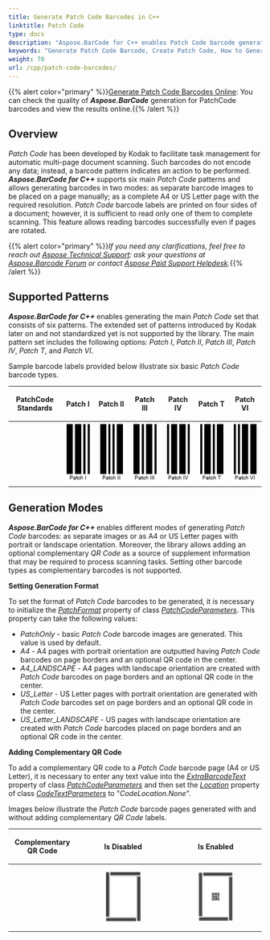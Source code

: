 ```yaml
---
title: Generate Patch Code Barcodes in C++
linktitle: Patch Code
type: docs
description: "Aspose.BarCode for C++ enables Patch Code barcode generation"
keywords: "Generate Patch Code Barcode, Create Patch Code, How to Generate Patch Code barcodes, Aspose.BarCode for C++"
weight: 70
url: /cpp/patch-code-barcodes/
---
```


{{% alert color="primary" %}}[Generate Patch Code Barcodes Online](https://products.aspose.app/barcode/generate/patchcode): You can check the quality of ***Aspose.BarCode*** generation for PatchCode barcodes and view the results online.{{% /alert %}}

## **Overview**
*Patch Code* has been developed by Kodak to facilitate task management for automatic multi-page document scanning. Such barcodes do not encode any data; instead, a barcode pattern indicates an action to be performed. ***Aspose.BarCode for C++*** supports six main *Patch Code* patterns and allows generating barcodes in two modes: as separate barcode images to be placed on a page manually; as a complete A4 or US Letter page with the required resolution. *Patch Code* barcode labels are printed on four sides of a document; however, it is sufficient to read only one of them to complete scanning. This feature allows reading barcodes successfully even if pages are rotated.
  
{{% alert color="primary" %}}*If you need any clarifications, feel free to reach out [Aspose Technical Support](/barcode/net/technical-support/): ask your questions at [Aspose.Barcode Forum](https://forum.aspose.com/c/barcode/13) or contact [Aspose Paid Support Helpdesk](https://helpdesk.aspose.com/).*{{% /alert %}}

## **Supported Patterns**
***Aspose.BarCode for C++*** enables generating the main *Patch Code* set that consists of six patterns. The extended set of patterns introduced by Kodak later on and not standardized yet is not supported by the library. The main pattern set includes the following options: *Patch I*, *Patch II*, *Patch III*, *Patch IV*, *Patch T*, and *Patch VI*.  
  
Sample barcode labels provided below illustrate six basic *Patch Code* barcode types.
  
|<p align="center">**PatchCode Standards**</p>|<p align="center">**Patch I**</p>|<p align="center">**Patch II**</p>|<p align="center">**Patch III**</p>|<p align="center">**Patch IV**</p>|<p align="center">**Patch T**</p>|<p align="center">**Patch VI**</p>|  
| :-: | :-: | :-: | :-: | :-: | :-: | :-: |
| |<img src="patchcodei.png">|<img src="patchcodeii.png">|<img src="patchcodeiii.png">|<img src="patchcodeiv.png">|<img src="patchcodet.png">|<img src="patchcodevi.png">|
  
## **Generation Modes**
***Aspose.BarCode for C++*** enables different modes of generating *Patch Code* barcodes: as separate images or as A4 or US Letter pages with portrait or landscape orientation. Moreover, the library allows adding an optional complementary *QR Code* as a source of supplement information that may be required to process scanning tasks. Setting other barcode types as complementary barcodes is not supported.  
  
**Setting Generation Format** 
  
To set the format of *Patch Code* barcodes to be generated, it is necessary to initialize the [*PatchFormat*](https://reference.aspose.com/barcode/net/aspose.barcode.generation/patchcodeparameters/properties/patchformat) property of class [*PatchCodeParameters*](https://reference.aspose.com/barcode/net/aspose.barcode.generation/patchcodeparameters). This property can take the following values: 
- *PatchOnly* - basic *Patch Code* barcode images are generated. This value is used by default. 
- *A4* - A4 pages with portrait orientation are outputted having *Patch Code* barcodes on page borders and an optional QR code in the center.
- *A4_LANDSCAPE* - A4 pages with landscape orientation are created with *Patch Code* barcodes on page borders and an optional QR code in the center. 
- *US_Letter* - US Letter pages with portrait orientation are generated with *Patch Code* barcodes set on page borders and an optional QR code in the center.
- *US_Letter_LANDSCAPE* - US pages with landscape orientation are created with *Patch Code* barcodes placed on page borders and an optional QR code in the center.

**Adding Complementary QR Code**  
  
To add a complementary QR code to a *Patch Code* barcode page (A4 or US Letter), it is necessary to enter any text value into the [*ExtraBarcodeText*](https://reference.aspose.com/barcode/net/aspose.barcode.generation/patchcodeparameters/properties/extrabarcodetext) property of class [*PatchCodeParameters*](https://reference.aspose.com/barcode/net/aspose.barcode.generation/patchcodeparameters) and then set the [*Location*](https://reference.aspose.com/barcode/net/aspose.barcode.generation/codetextparameters/properties/location) property of class [*CodeTextParameters*](https://reference.aspose.com/barcode/net/aspose.barcode.generation/codetextparameters) to "*CodeLocation.None*".  
  
Images below illustrate the *Patch Code* barcode pages generated with and without adding complementary *QR Code* labels.
  
|<p align="center">**Complementary QR Code**</p>|<p align="center">**Is Disabled**</p>|<p align="center">**Is Enabled**</p>|
| :-: | :-: | :-: |
| |<a href="patchcodea4withoutqr.png"> <p align="center"><img src="patchcodea4withoutqr.png" width="40%" height="40%" alttext="Patch Code Barcode Without QR"></p></a>|<a href="patchcodea4withqr.png"> <p align="center"><img src="patchcodea4withqr.png" width="40%" height="40%" alttext="PatchCode Barcode With QR"></p></a>|
  
